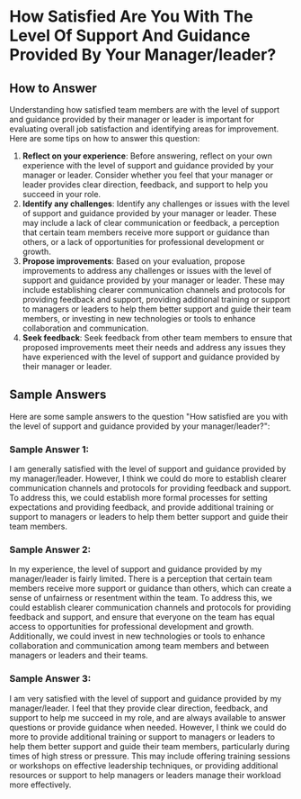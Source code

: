 How Satisfied Are You With The Level Of Support And Guidance Provided By Your Manager/leader?
====================================================================================================================

How to Answer
-------------

Understanding how satisfied team members are with the level of support and guidance provided by their manager or leader is important for evaluating overall job satisfaction and identifying areas for improvement. Here are some tips on how to answer this question:

1. **Reflect on your experience**: Before answering, reflect on your own experience with the level of support and guidance provided by your manager or leader. Consider whether you feel that your manager or leader provides clear direction, feedback, and support to help you succeed in your role.
2. **Identify any challenges**: Identify any challenges or issues with the level of support and guidance provided by your manager or leader. These may include a lack of clear communication or feedback, a perception that certain team members receive more support or guidance than others, or a lack of opportunities for professional development or growth.
3. **Propose improvements**: Based on your evaluation, propose improvements to address any challenges or issues with the level of support and guidance provided by your manager or leader. These may include establishing clearer communication channels and protocols for providing feedback and support, providing additional training or support to managers or leaders to help them better support and guide their team members, or investing in new technologies or tools to enhance collaboration and communication.
4. **Seek feedback**: Seek feedback from other team members to ensure that proposed improvements meet their needs and address any issues they have experienced with the level of support and guidance provided by their manager or leader.

Sample Answers
--------------

Here are some sample answers to the question "How satisfied are you with the level of support and guidance provided by your manager/leader?":

### Sample Answer 1:

I am generally satisfied with the level of support and guidance provided by my manager/leader. However, I think we could do more to establish clearer communication channels and protocols for providing feedback and support. To address this, we could establish more formal processes for setting expectations and providing feedback, and provide additional training or support to managers or leaders to help them better support and guide their team members.

### Sample Answer 2:

In my experience, the level of support and guidance provided by my manager/leader is fairly limited. There is a perception that certain team members receive more support or guidance than others, which can create a sense of unfairness or resentment within the team. To address this, we could establish clearer communication channels and protocols for providing feedback and support, and ensure that everyone on the team has equal access to opportunities for professional development and growth. Additionally, we could invest in new technologies or tools to enhance collaboration and communication among team members and between managers or leaders and their teams.

### Sample Answer 3:

I am very satisfied with the level of support and guidance provided by my manager/leader. I feel that they provide clear direction, feedback, and support to help me succeed in my role, and are always available to answer questions or provide guidance when needed. However, I think we could do more to provide additional training or support to managers or leaders to help them better support and guide their team members, particularly during times of high stress or pressure. This may include offering training sessions or workshops on effective leadership techniques, or providing additional resources or support to help managers or leaders manage their workload more effectively.
